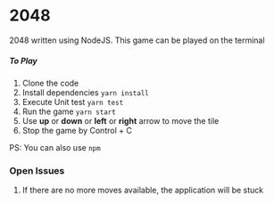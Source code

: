 # 2048
2048 written using NodeJS. This game can be played on the terminal

##### To Play
1) Clone the code
2) Install dependencies ```yarn install```
3) Execute Unit test ```yarn test```
4) Run the game ```yarn start```
5) Use __up__ or __down__ or __left__ or __right__ arrow to move the tile
6) Stop the game by Control + C

PS: You can also use ```npm```

### Open Issues
1) If there are no more moves available, the application will be stuck
